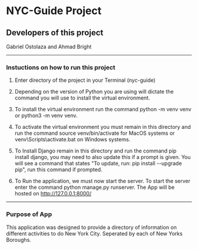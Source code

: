 # NYC-Guide Project

## Developers of this project
Gabriel Ostolaza and Ahmad Bright

---
### Instuctions on how to run this project
1. Enter directory of the project in your Terminal (nyc-guide)

2. Depending on the version of Python you are using will dictate the command you will use to install the virtual environment.

3. To install the virtual environment run the command python -m venv venv or python3 -m venv venv. 

4. To activate the virtual environment you must remain in this directory and run the command source venv/bin/activate for MacOS systems or venv\Scripts\activate.bat on Windows systems.

5. To Install Django remain in this directory and run the command pip install django, you may need to also update this if a prompt is given. You will see a command that states "To update, run: pip install --upgrade pip", run this command if prompted.

6. To Run the application, we must now start the server. To start the server enter the command python manage.py runserver. The App will be hosted on http://127.0.0.1:8000/

---
### Purpose of App
This application was designed to provide a directory of information on different activities to do New York City. Seperated by each of New Yorks Boroughs.

